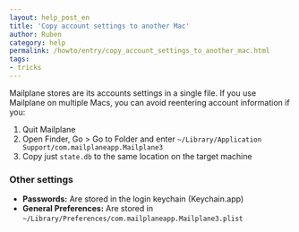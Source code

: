 ```yaml
---
layout: help_post_en
title: 'Copy account settings to another Mac'
author: Ruben
category: help
permalink: /howto/entry/copy_account_settings_to_another_mac.html
tags:
- tricks
---
```


Mailplane stores are its accounts settings in a single file. If you use Mailplane on multiple Macs, you can avoid reentering account information if you:

1. Quit Mailplane
2. Open Finder, Go > Go to Folder and enter `~/Library/Application Support/com.mailplaneapp.Mailplane3`
3. Copy just `state.db` to the same location on the target machine


### Other settings

* **Passwords:** Are stored in the login keychain (Keychain.app)
* **General Preferences:** Are stored in `~/Library/Preferences/com.mailplaneapp.Mailplane3.plist`
